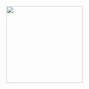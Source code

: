 <p style="font-size:14px" align="right">


<p align="center">
 <img height="200" height="auto" src="https://i.postimg.cc/Jz7zcPfM/logo3.png">

